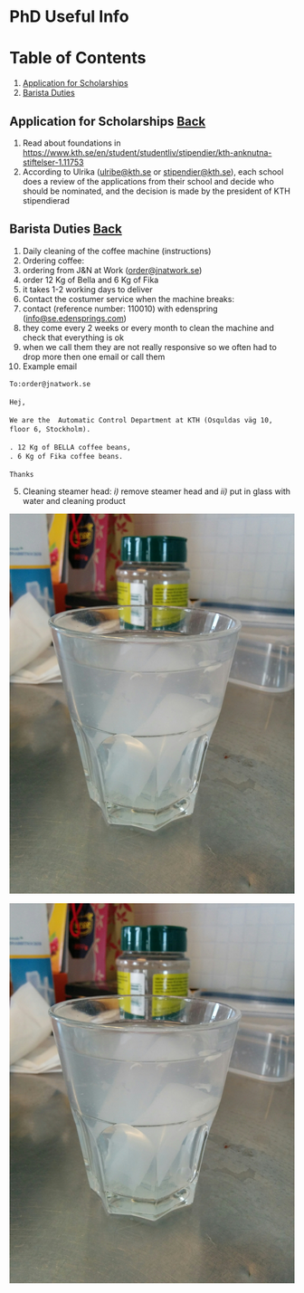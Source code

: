 # PhD Useful Info

<!-- Using anchor tags-->
# <a name="BackToTop"></a>Table of Contents
1. [Application for Scholarships](#Scholarships)
2. [Barista Duties](#BaristaDuties)


## <a name="Scholarships"></a>Application for Scholarships [Back](#BackToTop) 

1. Read about foundations in <https://www.kth.se/en/student/studentliv/stipendier/kth-anknutna-stiftelser-1.11753>
2. According to Ulrika (ulribe@kth.se or stipendier@kth.se), each school does a review of the applications from their school and decide who should be nominated, and the decision is made by the president of KTH stipendierad

## <a name="BaristaDuties"></a>Barista Duties [Back](#BackToTop)

1. Daily cleaning of the coffee machine (instructions)
2. Ordering coffee: 
  1. ordering from J&N at Work (order@jnatwork.se)
  2. order 12 Kg of Bella and 6 Kg of Fika
  3. it takes 1-2 working days to deliver
3. Contact the costumer service when the machine breaks: 
  1. contact (reference number: 110010) with edenspring (info@se.edensprings.com)
  2. they come every 2 weeks or every month to clean the machine and check that everything is ok
  3. when we call them they are not really responsive so we often had to drop more then one email or call them
4. Example email

```
To:order@jnatwork.se

Hej,

We are the  Automatic Control Department at KTH (Osquldas väg 10, floor 6, Stockholm).

. 12 Kg of BELLA coffee beans,
. 6 Kg of Fika coffee beans.

Thanks
```

5. Cleaning steamer head: *i)* remove steamer head and *ii)* put in glass with water and cleaning product

![Steamer Head Cleaning Photo](https://github.com/potaopereira/PhDUsefulInfo/blob/master/Figures/2016_02_23_SteamerHeadCleaning.jpg "Steamer Head Cleaning")

![Steamer Head Cleaning Photo][SteamerHeadCleaning]

[SteamerHeadCleaning]: https://github.com/potaopereira/PhDUsefulInfo/blob/master/Figures/2016_02_23_SteamerHeadCleaning.jpg "Steamer Head Cleaning"
